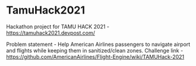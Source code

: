 # TamuHack2021
Hackathon project for TAMU HACK 2021 - https://tamuhack2021.devpost.com/

Problem statement - Help American Airlines passengers to navigate airport and flights while keeping them in sanitized/clean zones.
Challenge link - https://github.com/AmericanAirlines/Flight-Engine/wiki/TAMUHack-2021

